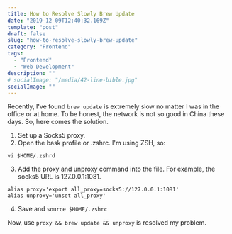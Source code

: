 ```yaml
---
title: How to Resolve Slowly Brew Update
date: "2019-12-09T12:40:32.169Z"
template: "post"
draft: false
slug: "how-to-resolve-slowly-brew-update"
category: "Frontend"
tags:
  - "Frontend"
  - "Web Development"
description: ""
# socialImage: "/media/42-line-bible.jpg"
socialImage: ""
---
```


Recently, I've found `brew update` is extremely slow no matter I was in the office or at home.
To be honest, the network is not so good in China these days.
So, here comes the solution.

1. Set up a Socks5 proxy.
2. Open the bask profile or .zshrc. I'm using ZSH, so:
```
vi $HOME/.zshrd
```
3. Add the proxy and unproxy command into the file. For example, the socks5 URL is 127.0.0.1:1081.
```
alias proxy='export all_proxy=socks5://127.0.0.1:1081'
alias unproxy='unset all_proxy'
```
4. Save and `source $HOME/.zshrc`

Now, use `proxy && brew update && unproxy` is resolved my problem.